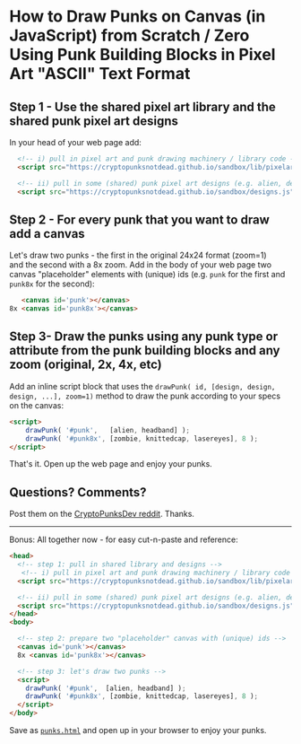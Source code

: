 # How to Draw Punks on Canvas (in JavaScript) from Scratch / Zero Using Punk Building Blocks in Pixel Art "ASCII" Text Format


## Step 1 -  Use the shared pixel art library and the shared punk pixel art designs

In your head of your web page add:

``` html
  <!-- i) pull in pixel art and punk drawing machinery / library code -->
  <script src="https://cryptopunksnotdead.github.io/sandbox/lib/pixelart.js"></script>

  <!-- ii) pull in some (shared) punk pixel art designs (e.g. alien, demon, etc.) -->
  <script src="https://cryptopunksnotdead.github.io/sandbox/designs.js"></script>
```

## Step 2 - For every punk that you want to draw add a canvas

Let's draw two punks - the first in the original 24x24 format (zoom=1)  
and the second with a 8x zoom. Add in the body of your web page
two canvas "placeholder" elements with (unique) ids (e.g. `punk` for the first and `punk8x` for the second):

``` html
   <canvas id='punk'></canvas>
8x <canvas id='punk8x'></canvas>
```


## Step 3- Draw the punks using any punk type or attribute from the punk building blocks and any zoom (original, 2x, 4x, etc) 

Add an inline script block that uses the `drawPunk( id, [design, design, design, ...], zoom=1)` 
method to draw the punk according to your specs on the canvas:

``` html
<script>
    drawPunk( '#punk',   [alien, headband] );
    drawPunk( '#punk8x', [zombie, knittedcap, lasereyes], 8 );
</script>
``` 

That's it.    Open up the web page and enjoy your punks.



## Questions? Comments?

Post them on the [CryptoPunksDev reddit](https://old.reddit.com/r/CryptoPunksDev). Thanks.






---

Bonus:  All together now - for easy cut-n-paste and reference:

``` html
<head>
  <!-- step 1: pull in shared library and designs -->
   <!-- i) pull in pixel art and punk drawing machinery / library code -->
  <script src="https://cryptopunksnotdead.github.io/sandbox/lib/pixelart.js"></script>

  <!-- ii) pull in some (shared) punk pixel art designs (e.g. alien, demon, etc.) -->
  <script src="https://cryptopunksnotdead.github.io/sandbox/designs.js"></script>
</head>
<body>

  <!-- step 2: prepare two "placeholder" canvas with (unique) ids -->
  <canvas id='punk'></canvas>
  8x <canvas id='punk8x'></canvas>

  <!-- step 3: let's draw two punks -->
  <script>
    drawPunk( '#punk',  [alien, headband] );
    drawPunk( '#punk8x', [zombie, knittedcap, lasereyes], 8 );
  </script>
</body>
```

Save as [`punks.html`](punks.html) and open up in your browser to enjoy your punks.

